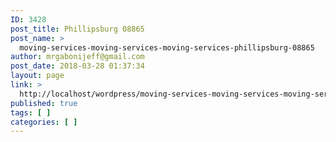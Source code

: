 ```yaml
---
ID: 3428
post_title: Phillipsburg 08865
post_name: >
  moving-services-moving-services-moving-services-phillipsburg-08865
author: mrgabonijeff@gmail.com
post_date: 2018-03-28 01:37:34
layout: page
link: >
  http://localhost/wordpress/moving-services-moving-services-moving-services-phillipsburg-08865/
published: true
tags: [ ]
categories: [ ]
---
```


